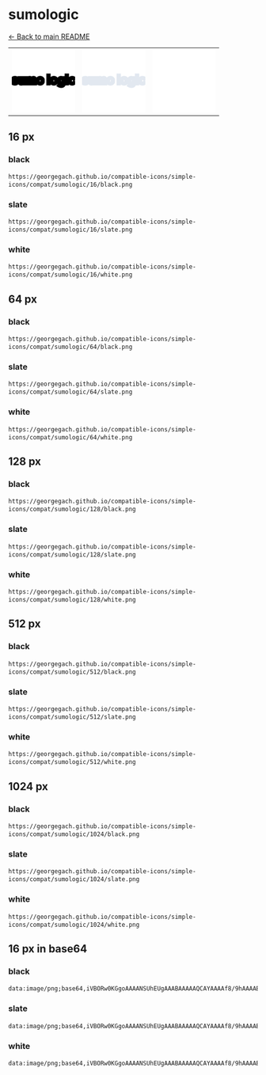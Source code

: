 # sumologic

[← Back to main README](../../README.md)

<table><tr>
  <td><img src="./128/black.png" width="128" alt="sumologic black icon" /></td>
  <td><img src="./128/slate.png" width="128" alt="sumologic slate icon" /></td>
  <td><img src="./128/white.png" width="128" alt="sumologic white icon" /></td>
</tr></table>

## 16 px

### black
```
https://georgegach.github.io/compatible-icons/simple-icons/compat/sumologic/16/black.png
```

### slate
```
https://georgegach.github.io/compatible-icons/simple-icons/compat/sumologic/16/slate.png
```

### white
```
https://georgegach.github.io/compatible-icons/simple-icons/compat/sumologic/16/white.png
```

## 64 px

### black
```
https://georgegach.github.io/compatible-icons/simple-icons/compat/sumologic/64/black.png
```

### slate
```
https://georgegach.github.io/compatible-icons/simple-icons/compat/sumologic/64/slate.png
```

### white
```
https://georgegach.github.io/compatible-icons/simple-icons/compat/sumologic/64/white.png
```

## 128 px

### black
```
https://georgegach.github.io/compatible-icons/simple-icons/compat/sumologic/128/black.png
```

### slate
```
https://georgegach.github.io/compatible-icons/simple-icons/compat/sumologic/128/slate.png
```

### white
```
https://georgegach.github.io/compatible-icons/simple-icons/compat/sumologic/128/white.png
```

## 512 px

### black
```
https://georgegach.github.io/compatible-icons/simple-icons/compat/sumologic/512/black.png
```

### slate
```
https://georgegach.github.io/compatible-icons/simple-icons/compat/sumologic/512/slate.png
```

### white
```
https://georgegach.github.io/compatible-icons/simple-icons/compat/sumologic/512/white.png
```

## 1024 px

### black
```
https://georgegach.github.io/compatible-icons/simple-icons/compat/sumologic/1024/black.png
```

### slate
```
https://georgegach.github.io/compatible-icons/simple-icons/compat/sumologic/1024/slate.png
```

### white
```
https://georgegach.github.io/compatible-icons/simple-icons/compat/sumologic/1024/white.png
```

## 16 px in base64

### black
```
data:image/png;base64,iVBORw0KGgoAAAANSUhEUgAAABAAAAAQCAYAAAAf8/9hAAAABmJLR0QA/wD/AP+gvaeTAAAAgElEQVQ4je3QMQrCABBE0WdExU4txEILBYtcwivZegg9gpex8zDGRhKQmNhsEUL6NPmwxc4M7LAM9M8YByywwhJrzFFhgxR3PJFjjxt2yESw7pgCX1wiU+LTyFcokmjy62g3a+01pi0tGeGIF7aYNMwsrrzDK3HCGVc84gUDvfMHPv0eQJ6vwYcAAAAASUVORK5CYII=
```

### slate
```
data:image/png;base64,iVBORw0KGgoAAAANSUhEUgAAABAAAAAQCAYAAAAf8/9hAAAABmJLR0QA/wD/AP+gvaeTAAAAwElEQVQ4je3QsUpDURAE0Jm9LzegYGEpSWPjX/hFgr2FYGPl16SytvcjkjSxUB9CIE/vnbF4GhJSRrDJ6ZbdYZcFDv4fpy/tuQ2TIAA0JQb21zLn2pbSnCrSmeA7Bq/K8mTeHH+Mad2Q8SzgkbNFK6APb7KxYjDZviVwD0IEVpKPSBKAAXbxM193TiOGWzVgGbnP/i5xNAxeoMMrch2pxmDdDLypSnWo9/yZJ5FcourS9nWk9FCkp5SY/uaTB/v5Bvv+UGhPzbcKAAAAAElFTkSuQmCC
```

### white
```
data:image/png;base64,iVBORw0KGgoAAAANSUhEUgAAABAAAAAQCAYAAAAf8/9hAAAABmJLR0QA/wD/AP+gvaeTAAAAiUlEQVQ4je3QMWoCYRiE4WdX1N5StBFyjZxIsBU7ew9kbe8prE0sDIKsOza/EGQLm5DGt/vmG5hhePP/VElmCKqi9fGDE0YYY405DphihT22krTp5pLkmmRZPE2S8y9/m+RSl9RbR7vh0x0MnrS6SvKBIyal/oMvtPguvwafWGCDHXqvr/Xm77gDwgNVZDKfX6kAAAAASUVORK5CYII=
```

